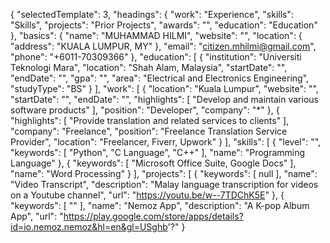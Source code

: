 {
  "selectedTemplate": 3,
  "headings": {
    "work": "Experience",
    "skills": "Skills",
    "projects": "Prior Projects",
    "awards": "",
    "education": "Education"
  },
  "basics": {
    "name": "MUHAMMAD HILMI",
    "website": "",
    "location": {
      "address": "KUALA LUMPUR, MY"
    },
    "email": "citizen.mhilmi@gmail.com",
    "phone": "+6011-70309366"
  },
  "education": [
    {
      "institution": "Universiti Teknologi Mara",
      "location": "Shah Alam, Malaysia",
      "startDate": "",
      "endDate": "",
      "gpa": "",
      "area": "Electrical and Electronics Engineering",
      "studyType": "BS"
    }
  ],
  "work": [
    {
      "location": "Kuala Lumpur",
      "website": "",
      "startDate": "",
      "endDate": "",
      "highlights": [
        "Develop and maintain various software products"
      ],
      "position": "Developer",
      "company": "*"
    },
    {
      "highlights": [
        "Provide translation and related services to clients"
      ],
      "company": "Freelance",
      "position": "Freelance Translation Service Provider",
      "location": "Freelancer, Fiverr, Upwork"
    }
  ],
  "skills": [
    {
      "level": "",
      "keywords": [
        "Python",
        "C Language",
        "C++"
      ],
      "name": "Programming Language"
    },
    {
      "keywords": [
        "Microsoft Office Suite, Google Docs"
      ],
      "name": "Word Processing"
    }
  ],
  "projects": [
    {
      "keywords": [
        null
      ],
      "name": "Video Transcript",
      "description": "Malay language transcription for videos on a Youtube channel",
      "url": "https://youtu.be/w--7TDChK5E"
    },
    {
      "keywords": [
        ""
      ],
      "name": "Nemoz App",
      "description": "A K-pop Album App",
      "url": "https://play.google.com/store/apps/details?id=io.nemoz.nemoz&hl=en&gl=USghb'?"
    }
